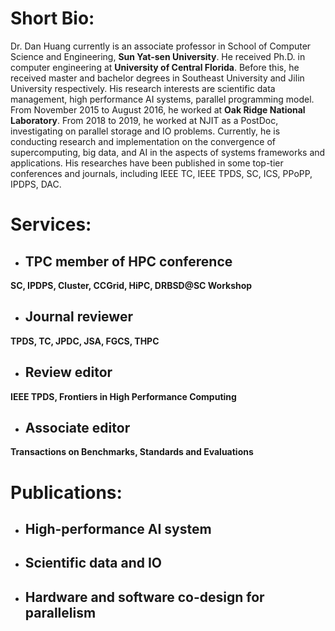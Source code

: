 
<p id="bio" />
  
# Short Bio:

Dr. Dan Huang currently is an associate professor in School of Computer Science and Engineering, **Sun Yat-sen University**. He received Ph.D. in computer engineering at **University of Central Florida**. Before this, he received master and bachelor degrees in Southeast University and Jilin University respectively. His research interests are scientific data management, high performance AI systems, parallel programming model. From November 2015 to August 2016, he worked at **Oak Ridge National Laboratory**. From 2018 to 2019, he worked at NJIT as a PostDoc, investigating on parallel storage and IO problems. Currently, he is conducting research and implementation on the convergence of supercomputing, big data, and AI in the aspects of systems frameworks and applications. His researches have been published in some top-tier conferences and journals, including IEEE TC, IEEE TPDS, SC, ICS, PPoPP, IPDPS, DAC.


<p id="services" />
  
# Services:

* ## TPC member of HPC conference
**SC, IPDPS, Cluster, CCGrid, HiPC, DRBSD@SC Workshop**

* ## Journal reviewer 
**TPDS, TC, JPDC, JSA, FGCS, THPC**

* ## Review editor
**IEEE TPDS, Frontiers in High Performance Computing**

* ## Associate editor
**Transactions on Benchmarks, Standards and Evaluations**


<p id="publications" />

# Publications:

* ## High-performance AI system


* ## Scientific data and IO 


* ## Hardware and software co-design for parallelism






